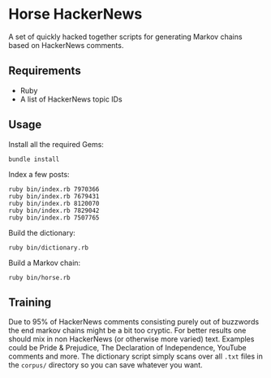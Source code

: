 # Horse HackerNews

A set of quickly hacked together scripts for generating Markov chains based on
HackerNews comments.

## Requirements

* Ruby
* A list of HackerNews topic IDs

## Usage

Install all the required Gems:

    bundle install

Index a few posts:

    ruby bin/index.rb 7970366
    ruby bin/index.rb 7679431
    ruby bin/index.rb 8120070
    ruby bin/index.rb 7829042
    ruby bin/index.rb 7507765

Build the dictionary:

    ruby bin/dictionary.rb

Build a Markov chain:

    ruby bin/horse.rb

## Training

Due to 95% of HackerNews comments consisting purely out of buzzwords the end
markov chains might be a bit too cryptic. For better results one should mix in
non HackerNews (or otherwise more varied) text. Examples could be Pride &
Prejudice, The Declaration of Independence, YouTube comments and more. The
dictionary script simply scans over all `.txt` files in the `corpus/` directory
so you can save whatever you want.
